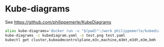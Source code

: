 # Kube-diagrams

See https://github.com/philippemerle/KubeDiagrams

```bash
alias kube-diagrams='docker run -v "$(pwd)":/work philippemerle/kubediagrams kube-diagrams'
kube-diagrams -c kubediagram.yaml -o test.png test.yaml
kubectl get cluster,kubeadmcontrolplane,m3c,machine,m3mt,m3dt,m3m,bmh -o yaml | kube-diagrams -c kubediagram.yaml -o test.png -
```

